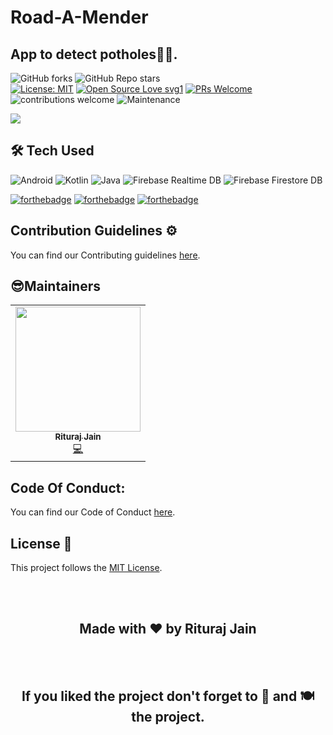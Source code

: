 # Road-A-Mender

## App to detect potholes📰🔥.


![GitHub forks](https://img.shields.io/github/forks/CSwala/CSwala-website) 
![GitHub Repo stars](https://img.shields.io/github/stars/CSwala/CSwala-website)
<br>
[![License: MIT](https://img.shields.io/badge/License-MIT-yellow.svg)](https://opensource.org/licenses/MIT) 
[![Open Source Love svg1](https://badges.frapsoft.com/os/v1/open-source.svg?v=103)](https://github.com/ellerbrock/open-source-badges/) 
[![PRs Welcome](https://img.shields.io/badge/PRs-welcome-brightgreen.svg?style=flat-square)](http://makeapullrequest.com) 
![contributions welcome](https://img.shields.io/static/v1.svg?label=Contributions&message=Welcome&color=0059b3&style=flat-square) 
![Maintenance](https://img.shields.io/maintenance/yes/2021)

<img align="center" src="https://github.com/riturajjain2000/Road-A-Mender/blob/main/ss/ss.jpg">
<br>

## 🛠 Tech Used

<img alt="Android" src="https://img.shields.io/badge/Android-3DDC84?style=for-the-badge&logo=android&logoColor=white" />
<img alt="Kotlin" src="https://img.shields.io/badge/kotlin-%230095D5.svg?&style=for-the-badge&logo=kotlin&logoColor=white"/>
<img alt="Java" src="https://img.shields.io/badge/java-%23ED8B00.svg?&style=for-the-badge&logo=java&logoColor=white"/>
<img alt="Firebase Realtime DB" src="https://img.shields.io/badge/firebase realtime db%20-%23039BE5.svg?&style=for-the-badge&logo=firebase"/>
<img alt="Firebase Firestore DB" src="https://img.shields.io/badge/firebase firestore db%20-%23039BE5.svg?&style=for-the-badge&logo=firebase"/>

[![forthebadge](https://forthebadge.com/images/badges/built-by-developers.svg)](https://forthebadge.com)
[![forthebadge](https://forthebadge.com/images/badges/uses-git.svg)](https://forthebadge.com)
[![forthebadge](https://forthebadge.com/images/badges/built-with-love.svg)](https://forthebadge.com)

## Contribution Guidelines ⚙️

You can find our Contributing guidelines [here](https://github.com/CSwala/CSwala-android/blob/main/CONTRIBUTING.md).

## 😎Maintainers

<table>
  <tbody>
    <tr>
        <td align="center">
            <a href="https://github.com/riturajjain2000">
                <img alt="" src="https://avatars.githubusercontent.com/riturajjain2000" 
                    width="200px;">
                <br>
                <sub>
                    <b>Rituraj Jain</b>
                </sub>
            </a>
            <br>
            <a href="https://github.com/CSwala/CSwala-android/commits?author=riturajjain2000" 
                title="Code">💻</a>
        </td>  
    </tr>
  </tbody>
</table>

## Code Of Conduct:

You can find our Code of Conduct [here](https://github.com/CSwala/CSwala-android/blob/main/CODE_OF_CONDUCT.md).

## License 📝 

This project follows the [MIT License](https://choosealicense.com/licenses/mit/).


<br>
<br>
<h2 align="center">Made with ❤ by Rituraj Jain</h2>
<br>
<br> 
<h2 align="center">If you liked the project don't forget to 🌟 and 🍽 the project.</h2>
